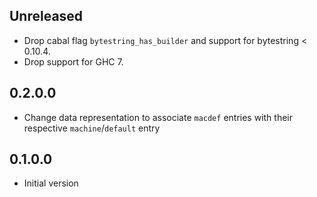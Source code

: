 ## Unreleased

  - Drop cabal flag `bytestring_has_builder` and support for bytestring < 0.10.4.
  - Drop support for GHC 7.

## 0.2.0.0

  - Change data representation to associate `macdef` entries with
    their respective `machine`/`default` entry

## 0.1.0.0

  - Initial version
